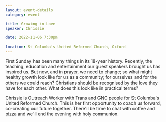 ```yaml
---
layout: event-details
category: event

title: Growing in Love
speaker: Chrissie

date: 2022-11-06 7:30pm

location: St Columba's United Reformed Church, Oxford
---
```


First Sunday has been many things in its 18-year history. Recently,
the teaching, education and entertainment our guest speakers brought
us has inspired us. But now, and in prayer, we need to change; so what
might healthy growth look like for us as a community; for ourselves
and for the others we could reach? Christians should be recognised by
the love they have for each other. What does this look like in
practical terms?

Chrissie is Outreach Worker with Trans and GNC people for St Columba's
United Reformed Church. This is her first opportunity to coach us
forward, co-creating our future together. There'll be time to chat
with coffee and pizza and we'll end the evening with holy communion.
